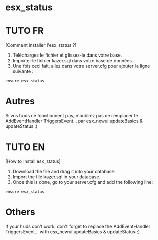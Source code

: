 # esx_status

# TUTO FR
[Comment installer l'esx_status ?]

1) Téléchargez le fichier et glissez-le dans votre base.
3) Importer le fichier kazer.sql dans votre base de données.
4) Une fois ceci fait, allez dans votre server.cfg pour ajouter la ligne suivante :

```
ensure esx_status
```
# Autres

Si vos huds ne fonctionnent pas, n'oubliez pas de remplacer le AddEventHandler TriggersEvent... par esx_newui:updateBasics & updateStatus :)

# TUTO EN
[How to install esx_status]

1) Download the file and drag it into your database.
3) Import the file kazer.sql in your database.
4) Once this is done, go to your server.cfg and add the following line:

```
ensure esx_status
```

# Others

If your huds don't work, don't forget to replace the AddEventHandler TriggersEvent... with esx_newui:updateBasics & updateStatus :)

